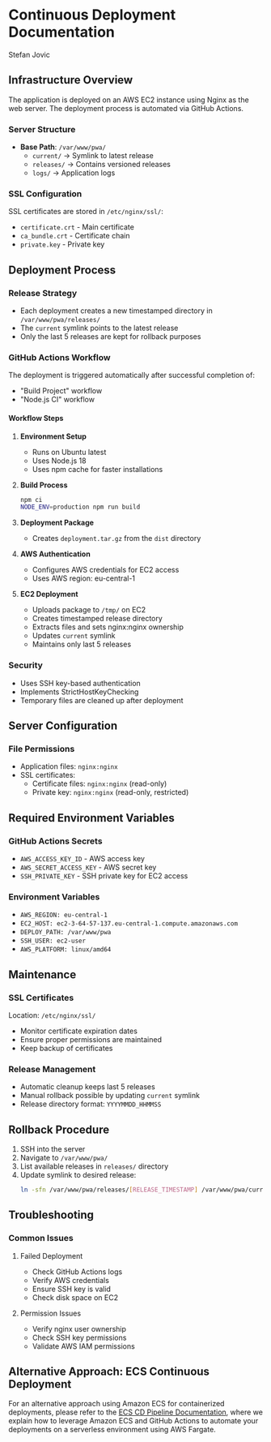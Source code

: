 # Continuous Deployment Documentation
Stefan Jovic

## Infrastructure Overview
The application is deployed on an AWS EC2 instance using Nginx as the web server. The deployment process is automated via GitHub Actions.

### Server Structure
- **Base Path**: `/var/www/pwa/`
    - `current/` -> Symlink to latest release
    - `releases/` -> Contains versioned releases
    - `logs/` -> Application logs

### SSL Configuration
SSL certificates are stored in `/etc/nginx/ssl/`:
- `certificate.crt` - Main certificate
- `ca_bundle.crt` - Certificate chain
- `private.key` - Private key

## Deployment Process

### Release Strategy
- Each deployment creates a new timestamped directory in `/var/www/pwa/releases/`
- The `current` symlink points to the latest release
- Only the last 5 releases are kept for rollback purposes

### GitHub Actions Workflow
The deployment is triggered automatically after successful completion of:
- "Build Project" workflow
- "Node.js CI" workflow

#### Workflow Steps
1. **Environment Setup**
    - Runs on Ubuntu latest
    - Uses Node.js 18
    - Uses npm cache for faster installations

2. **Build Process**
   ```bash
   npm ci
   NODE_ENV=production npm run build
   ```

3. **Deployment Package**
    - Creates `deployment.tar.gz` from the `dist` directory

4. **AWS Authentication**
    - Configures AWS credentials for EC2 access
    - Uses AWS region: eu-central-1

5. **EC2 Deployment**
    - Uploads package to `/tmp/` on EC2
    - Creates timestamped release directory
    - Extracts files and sets nginx:nginx ownership
    - Updates `current` symlink
    - Maintains only last 5 releases

### Security
- Uses SSH key-based authentication
- Implements StrictHostKeyChecking
- Temporary files are cleaned up after deployment

## Server Configuration

### File Permissions
- Application files: `nginx:nginx`
- SSL certificates:
    - Certificate files: `nginx:nginx` (read-only)
    - Private key: `nginx:nginx` (read-only, restricted)

## Required Environment Variables

### GitHub Actions Secrets
- `AWS_ACCESS_KEY_ID` - AWS access key
- `AWS_SECRET_ACCESS_KEY` - AWS secret key
- `SSH_PRIVATE_KEY` - SSH private key for EC2 access

### Environment Variables
- `AWS_REGION: eu-central-1`
- `EC2_HOST: ec2-3-64-57-137.eu-central-1.compute.amazonaws.com`
- `DEPLOY_PATH: /var/www/pwa`
- `SSH_USER: ec2-user`
- `AWS_PLATFORM: linux/amd64`

## Maintenance

### SSL Certificates
Location: `/etc/nginx/ssl/`
- Monitor certificate expiration dates
- Ensure proper permissions are maintained
- Keep backup of certificates

### Release Management
- Automatic cleanup keeps last 5 releases
- Manual rollback possible by updating `current` symlink
- Release directory format: `YYYYMMDD_HHMMSS`

## Rollback Procedure
1. SSH into the server
2. Navigate to `/var/www/pwa/`
3. List available releases in `releases/` directory
4. Update symlink to desired release:
   ```bash
   ln -sfn /var/www/pwa/releases/[RELEASE_TIMESTAMP] /var/www/pwa/current
   ```

## Troubleshooting

### Common Issues
1. Failed Deployment
    - Check GitHub Actions logs
    - Verify AWS credentials
    - Ensure SSH key is valid
    - Check disk space on EC2

2. Permission Issues
    - Verify nginx user ownership
    - Check SSH key permissions
    - Validate AWS IAM permissions

## Alternative Approach: ECS Continuous Deployment

For an alternative approach using Amazon ECS for containerized deployments, please refer to the [ECS CD Pipeline Documentation](./.doc/ECS.md), where we explain how to leverage Amazon ECS and GitHub Actions to automate your deployments on a serverless environment using AWS Fargate.